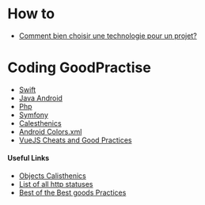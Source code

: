 # How to
* [Comment bien choisir une technologie pour un projet?][techChooser]
# Coding GoodPractise
* [Swift][swift.md]
* [Java Android][java.md]
* [Php][php.md]
* [Symfony][Symfony.md]
* [Calesthenics][calesthenics.md]
* [Android Colors.xml][colors.md]
* [VueJS Cheats and Good Practices][vueJS.md]

#### Useful Links

* [Objects Calisthenics][objectCLink]
* [List of all http statuses][httpStatuses]
* [Best of the Best goods Practices][BOBP]

[vueJS.md]: <https://github.com/AboutGoods/Coding_GoodPractise/blob/master/vueJSCheatSheet.md>
[BOBP]: <https://gist.github.com/sloria/7001839>
[objectCLink]: <http://williamdurand.fr/2013/06/03/object-calisthenics/>
[httpStatuses]: <https://httpstatuses.com/>
[techChooser]:https://github.com/AboutGoods/Coding_GoodPractise/blob/master/Comment%20choisir%20une%20technologie.md
[java.md]:<https://github.com/AboutGoods/Coding_GoodPractise/blob/master/java.md>
[php.md]:<https://github.com/AboutGoods/Coding_GoodPractise/blob/master/php.md>
[Symfony.md]:<https://github.com/AboutGoods/Coding_GoodPractise/blob/master/Symfony.md>
[colors.md]:<https://github.com/AboutGoods/Coding_GoodPractise/blob/master/colors.xml>
[calesthenics.md]:<https://github.com/AboutGoods/Coding_GoodPractise/blob/master/calisthenics.md>
[swift.md]:<https://github.com/AboutGoods/Coding_GoodPractise/blob/master/Swift.md>
